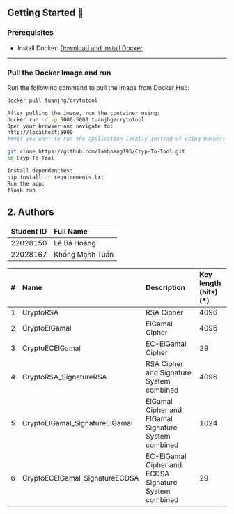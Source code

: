 
## Getting Started 🚀

### Prerequisites
- Install Docker: [Download and Install Docker](https://docs.docker.com/get-docker/)

---

### Pull the Docker Image and run

Run the following command to pull the image from Docker Hub:
```bash
docker pull tuanjhg/crytotool

After pulling the image, run the container using:
docker run -d -p 5000:5000 tuanjhg/crytotool
Open your browser and navigate to:
http://localhost:5000
###If you want to run the application locally instead of using Docker:

git clone https://github.com/lamhoang195/Cryp-To-Tool.git
cd Cryp-To-Tool

Install dependencies:
pip install -r requirements.txt
Run the app:
flask run
```

## 2. Authors

| Student ID |     Full Name     |
|:----------:|:------------------|
|  22028150  | Lê Bá Hoàng       |
|  22028167  | Khổng Mạnh Tuấn   |


|    # | Name                           | Description                                           | Key length (bits) (\*) | 
|:----:|:-------------------------------|:------------------------------------------------------|:-----------------------|
|    1 | CryptoRSA                      | RSA Cipher                                            |          4096          | 
|    2 | CryptoElGamal                  | ElGamal Cipher                                        |          4096          | 
|    3 | CryptoECElGamal                | EC-ElGamal Cipher                                     |          29            |   
|    4 | CryptoRSA_SignatureRSA         | RSA Cipher and Signature System combined              |          4096          |     
|    5 | CryptoElGamal_SignatureElGamal | ElGamal Cipher and ElGamal Signature System combined  |          1024          |   
|    6 | CryptoECElGamal_SignatureECDSA | EC-ElGamal Cipher and ECDSA Signature System combined |          29            |   
      


